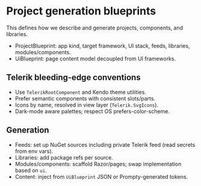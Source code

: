 # Project generation blueprints

This defines how we describe and generate projects, components, and libraries.

- ProjectBlueprint: app kind, target framework, UI stack, feeds, libraries, modules/components.
- UiBlueprint: page content model decoupled from UI frameworks.

## Telerik bleeding-edge conventions
- Use `TelerikRootComponent` and Kendo theme utilities.
- Prefer semantic components with consistent slots/parts.
- Icons by name, resolved in view layer (`Telerik.SvgIcons`).
- Dark-mode aware palettes; respect OS prefers-color-scheme.

## Generation
- Feeds: set up NuGet sources including private Telerik feed (read secrets from env vars).
- Libraries: add package refs per source.
- Modules/components: scaffold Razor/pages; swap implementation based on `ui`.
- Content: inject from `UiBlueprint` JSON or Prompty-generated tokens.
